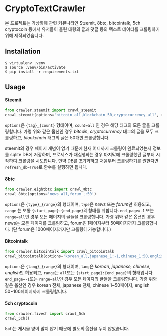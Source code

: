 # CryptoTextCrawler

본 프로젝트는 가상화폐 관련 커뮤니티인 Steemit, 8btc, bitcointalk, 5ch cryptocoin 등에서 유저들이 올린 대량의 글과 댓글 등의 텍스트 데이터를 크롤링하기 위해 제작되었습니다.



## Installation

```shell
$ virtualenv .venv
$ source .venv/bin/activate
$ pip install -r requirements.txt
```



## Usage

#### Steemit

```python
from crawler.steemit import crawl_steemit
crawl_steemit(options='bitcoin_all,blockchain_50,cryptocurrency_all', refresh_db=False)
```

`options`은 `{tag}_{count}` 형태이며, `count=all` 인 경우 해당 태그의 모든 글을 크롤링합니다. 가령 위와 같은 옵션인 경우 *bitcoin*, *cryptocurrency* 태그의 글을 모두 크롤링하고, *blockchain* 태그의 글은 50개만 크롤링합니다.

steemit의 경우 페이지 개념이 없기 때문에 현재 어디까지 크롤링이 완료되었는지 정보를 sqlite DB에 저장하며, 프로세스가 재실행되는 경우 마지막에 크롤링했던 글부터 시작하여 크롤링을 시도합니다. 만약 DB를 초기화하고 처음부터 크롤링하기를 원한다면 `refresh_db=True`로 함수를 실행하면 됩니다.



#### 8btc

```python
from crawler.eightbtc import crawl_8btc
crawl_8btc(options='news_all,forum_1:50')
```

`options`은 `{type}_{range}`의 형태이며, `type`은 *news* 또는 *forum*만 허용되고, `range` 는 보통 `{start_page}:{end_page}`의 형태를 취합니다. `end_page=-1` 또는 `range=all`인 경우 모든 페이지의 글들을 크롤링합니다. 가령 위와 같은 옵션인 경우 news는 모든 페이지를 크롤링하고, forum은 1페이지부터 50페이지까지 크롤링합니다. (단 forum은 1000페이지까지만 크롤링이 가능합니다.)



#### Bitcointalk

```python
from crawler.bitcointalk import crawl_bitcointalk
crawl_bitcointalk(options='korean_all,japanese_1:-1,chinese_1:50,english_50:100')
```

`options`은 `{lang}_{range}`의 형태이며, `lang`은 *korean, japanese, chinese, english*만 허용되고, `range`는 `all`또는 `{start_page}:{end_page}`의 형태입니다. `end_page=-1`또는 `range=all`인 경우 모든 페이지의 글들을 크롤링합니다. 가령 위와 같은 옵션인 경우 korean 전체, japanese 전체, chinese 1~50페이지, english 50~100페이지까지 크롤링합니다. 



#### 5ch cryptocoin

```python
from crawler.fivech import crawl_5ch
crawl_5ch()
```

5ch는 게시물 양이 많지 않기 때문에 별도의 옵션을 두지 않았습니다.

